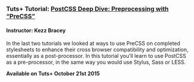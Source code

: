 ### Tuts+ Tutorial: [PostCSS Deep Dive: Preprocessing with “PreCSS”](http://webdesign.tutsplus.com/tutorials/postcss-deep-dive-preprocessing-with-precss--cms-24583)
#### Instructor: Kezz Bracey

In the last two tutorials we looked at ways to use PreCSS on completed stylesheets to enhance their cross browser compatibility and optimization, essentially as a post-processor. In this tutorial you’ll learn to use PostCSS as a pre-processor, in the same way you would use Stylus, Sass or LESS.

**Available on Tuts+ October 21st 2015**
